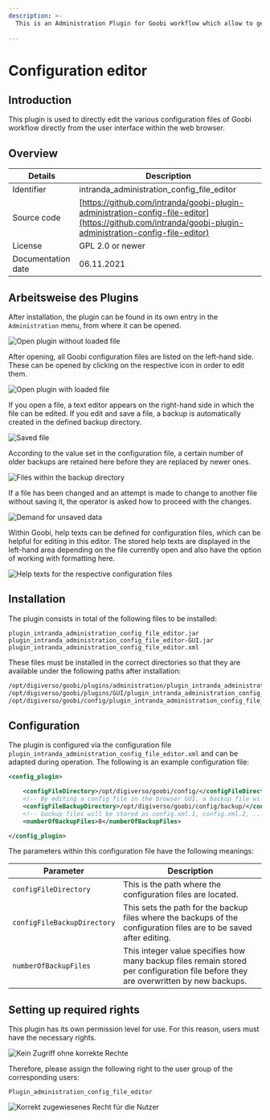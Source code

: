 ```yaml
---
description: >-
  This is an Administration Plugin for Goobi workflow which allow to get reading and writing access to all important configuration files of Goobi workflow which are usually located inside of the folder `/opt/digiverso/goobi/config/`.
  
---
```


Configuration editor
===========================================================================


Introduction
---------------------------------------------------------------------------
This plugin is used to directly edit the various configuration files of Goobi workflow directly from the user interface within the web browser.


Overview
---------------------------------------------------------------------------

Details             |  Description
------------------- | -----------------------------------------------------
Identifier          | intranda_administration_config_file_editor
Source code         | [https://github.com/intranda/goobi-plugin-administration-config-file-editor](https://github.com/intranda/goobi-plugin-administration-config-file-editor)
License             | GPL 2.0 or newer 
Documentation date  | 06.11.2021


Arbeitsweise des Plugins
---------------------------------------------------------------------------

After installation, the plugin can be found in its own entry in the `Administration` menu, from where it can be opened.

![Open plugin without loaded file](intranda_administration_config_file_editor3_en.png)

After opening, all Goobi configuration files are listed on the left-hand side. These can be opened by clicking on the respective icon in order to edit them.

![Open plugin with loaded file](intranda_administration_config_file_editor4_en.png)

If you open a file, a text editor appears on the right-hand side in which the file can be edited. If you edit and save a file, a backup is automatically created in the defined backup directory. 

![Saved file](intranda_administration_config_file_editor5_en.png)

According to the value set in the configuration file, a certain number of older backups are retained here before they are replaced by newer ones.

![Files within the backup directory](intranda_administration_config_file_editor8.png)

If a file has been changed and an attempt is made to change to another file without saving it, the operator is asked how to proceed with the changes.

![Demand for unsaved data](intranda_administration_config_file_editor6_en.png)

Within Goobi, help texts can be defined for configuration files, which can be helpful for editing in this editor. The stored help texts are displayed in the left-hand area depending on the file currently open and also have the option of working with formatting here.

![Help texts for the respective configuration files](intranda_administration_config_file_editor7_en.png)


Installation
---------------------------------------------------------------------------
The plugin consists in total of the following files to be installed:

```text
plugin_intranda_administration_config_file_editor.jar
plugin_intranda_administration_config_file_editor-GUI.jar
plugin_intranda_administration_config_file_editor.xml
```

These files must be installed in the correct directories so that they are available under the following paths after installation:

```bash
/opt/digiverso/goobi/plugins/administration/plugin_intranda_administration_config_file_editor.jar
/opt/digiverso/goobi/plugins/GUI/plugin_intranda_administration_config_file_editor-GUI.jar
/opt/digiverso/goobi/config/plugin_intranda_administration_config_file_editor.xml
```


Configuration
---------------------------------------------------------------------------
The plugin is configured via the configuration file `plugin_intranda_administration_config_file_editor.xml` and can be adapted during operation. The following is an example configuration file:

```xml
<config_plugin>

	<configFileDirectory>/opt/digiverso/goobi/config/</configFileDirectory>
	<!-- By editing a config file in the browser GUI, a backup file will be stored in the backup directory -->
	<configFileBackupDirectory>/opt/digiverso/goobi/config/backup/</configFileBackupDirectory>
	<!-- backup files will be stored as config.xml.1, config.xml.2, ..., config.xml.n -->
	<numberOfBackupFiles>8</numberOfBackupFiles>

</config_plugin>
```

The parameters within this configuration file have the following meanings:

Parameter           |  Description
------------------- | ----------------------------------------------------- 
`configFileDirectory`         | This is the path where the configuration files are located.
`configFileBackupDirectory`   | This sets the path for the backup files where the backups of the configuration files are to be saved after editing.
`numberOfBackupFiles`         | This integer value specifies how many backup files remain stored per configuration file before they are overwritten by new backups.


Setting up required rights
---------------------------------------------------------------------------
This plugin has its own permission level for use. For this reason, users must have the necessary rights. 

![Kein Zugriff ohne korrekte Rechte](intranda_administration_config_file_editor1_en.png)

Therefore, please assign the following right to the user group of the corresponding users:

```
Plugin_administration_config_file_editor
```

![Korrekt zugewiesenes Recht für die Nutzer](intranda_administration_config_file_editor2_en.png)